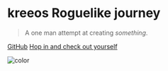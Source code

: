 # kreeos Roguelike journey

> A one man attempt at creating *something*.

[GitHub](https://github.com/kriomentos/Python-bits)
[Hop in and check out yourself](README.md)

![color](#47c9ad)
